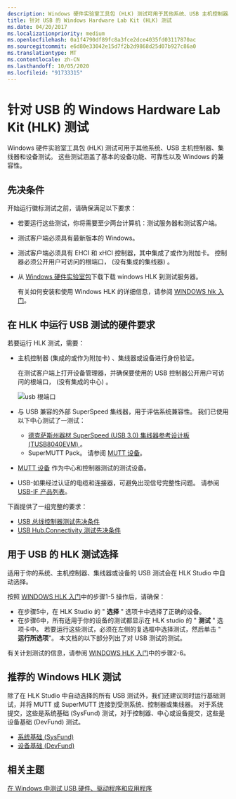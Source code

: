 ```yaml
---
description: Windows 硬件实验室工具包 (HLK) 测试可用于其他系统、USB 主机控制器、集线器和设备测试。
title: 针对 USB 的 Windows Hardware Lab Kit (HLK) 测试
ms.date: 04/20/2017
ms.localizationpriority: medium
ms.openlocfilehash: 0a1f4790df89fc8a3fce2dce4035fd03117870ac
ms.sourcegitcommit: e6d80e33042e15d7f2b2d9868d25d07b927c86a0
ms.translationtype: MT
ms.contentlocale: zh-CN
ms.lasthandoff: 10/05/2020
ms.locfileid: "91733315"
---
```

# <a name="windows-hardware-lab-kit-hlk-tests-for-usb"></a>针对 USB 的 Windows Hardware Lab Kit (HLK) 测试


Windows 硬件实验室工具包 (HLK) 测试可用于其他系统、USB 主机控制器、集线器和设备测试。 这些测试涵盖了基本的设备功能、可靠性以及 Windows 的兼容性。

## <a name="prerequisites"></a>先决条件


开始运行徽标测试之前，请确保满足以下要求：

-   若要运行这些测试，你将需要至少两台计算机：测试服务器和测试客户端。
-   测试客户端必须具有最新版本的 Windows。
-   测试客户端必须具有 EHCI 和 xHCI 控制器，其中集成了或作为附加卡。 控制器必须公开用户可访问的根端口， (没有集成的集线器) 。
-   从 [Windows 硬件实验室包](/windows-hardware/test/hlk/)下载下载 windows HLK 到测试服务器。

    有关如何安装和使用 Windows HLK 的详细信息，请参阅 [WINDOWS hlk 入门](/windows-hardware/test/hlk/getstarted/windows-hlk-getting-started)。

## <a name="hardware-requirements-for-running-usb-tests-in-the-hlk"></a>在 HLK 中运行 USB 测试的硬件要求


若要运行 HLK 测试，需要：

-   主机控制器 (集成的或作为附加卡) 、集线器或设备进行身份验证。

    在测试客户端上打开设备管理器，并确保要使用的 USB 控制器公开用户可访问的根端口， (没有集成的中心) 。

    ![usb 根端口](images/roothubports.png)

-   与 USB 兼容的外部 SuperSpeed 集线器，用于评估系统兼容性。 我们已使用以下中心测试了一测试：
    -   [德克萨斯州器材 SuperSpeed (USB 3.0) 集线器参考设计板 (TUSB8040EVM) ](https://go.microsoft.com/fwlink/p/?linkid=248509)。
    -   SuperMUTT Pack。 请参阅 [MUTT 设备](microsoft-usb-test-tool--mutt--devices.md)。
-   [MUTT 设备](microsoft-usb-test-tool--mutt--devices.md) 作为中心和控制器测试的测试设备。
-   USB-如果经过认证的电缆和连接器，可避免出现信号完整性问题。 请参阅 [USB-IF 产品列表](https://go.microsoft.com/fwlink/p/?linkid=617502)。

下面提供了一组完整的要求：

-   [USB 总线控制器测试先决条件](/previous-versions/windows/hardware/hck/hh998789(v=vs.85))
-   [USB Hub.Connectivity 测试先决条件](/previous-versions/windows/hardware/hck/jj124824(v=vs.85))

## <a name="hlk-test-selection-for-usb"></a>用于 USB 的 HLK 测试选择


适用于你的系统、主机控制器、集线器或设备的 USB 测试会在 HLK Studio 中自动选择。

按照 [WINDOWS HLK 入门]( /windows-hardware/test/hlk/getstarted/windows-hlk-getting-started)中的步骤1-5 操作后，请确保：

-   在步骤5中，在 HLK Studio 的 " **选择** " 选项卡中选择了正确的设备。
-   在步骤6中，所有适用于你的设备的测试都显示在 HLK studio 的 " **测试** " 选项卡中。 若要运行这些测试，必须在左侧的复选框中选择测试，然后单击 " **运行所选项**"。 本文档的以下部分列出了对 USB 测试的测试。

有关计划测试的信息，请参阅 [WINDOWS HLK 入门]( /windows-hardware/test/hlk/getstarted/windows-hlk-getting-started)中的步骤2-6。

## <a name="recommended-windows-hlk-tests"></a>推荐的 Windows HLK 测试

除了在 HLK Studio 中自动选择的所有 USB 测试外，我们还建议同时运行基础测试，并将 MUTT 或 SuperMUTT 连接到受测系统、控制器或集线器。 对于系统提交，这些是系统基础 (SysFund) 测试，对于控制器、中心或设备提交，这些是设备基础 (DevFund) 测试。

-   [系统基础 (SysFund) ](/windows-hardware/test/hlk/testref/system-fundamentals-tests)
-   [设备基础 (DevFund) ](/windows-hardware/test/hlk/testref/device-devfund-tests)

## <a name="related-topics"></a>相关主题
[在 Windows 中测试 USB 硬件、驱动程序和应用程序](usb-driver-testing-guide.md)